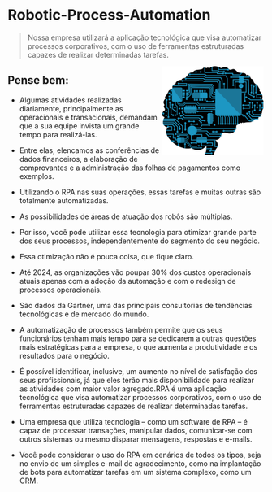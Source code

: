 # Robotic-Process-Automation

> Nossa empresa utilizará a aplicação tecnológica que visa automatizar processos corporativos, com o uso de ferramentas estruturadas capazes de realizar determinadas tarefas.

<img align="right" src="imagens/brain-5564173_1280.png" width="200">

## Pense bem:

* Algumas atividades realizadas diariamente, principalmente as operacionais e transacionais, demandam que a sua equipe invista um grande tempo para realizá-las.

* Entre elas, elencamos as conferências de dados financeiros, a elaboração de comprovantes e a administração das folhas de pagamentos como exemplos.

* Utilizando o RPA nas suas operações, essas tarefas e muitas outras são totalmente automatizadas.

* As possibilidades de áreas de atuação dos robôs são múltiplas.

* Por isso, você pode utilizar essa tecnologia para otimizar grande parte dos seus processos, independentemente do segmento do seu negócio.

* Essa otimização não é pouca coisa, que fique claro.

* Até 2024, as organizações vão poupar 30% dos custos operacionais atuais apenas com a adoção da automação e com o redesign de processos operacionais.

* São dados da Gartner, uma das principais consultorias de tendências tecnológicas e de mercado do mundo.

* A automatização de processos também permite que os seus funcionários tenham mais tempo para se dedicarem a outras questões mais estratégicas para a empresa, o que aumenta a produtividade e os resultados para o negócio.

* É possível identificar, inclusive, um aumento no nível de satisfação dos seus profissionais, já que eles terão mais disponibilidade para realizar as atividades com maior valor agregado.RPA é uma aplicação tecnológica que visa automatizar processos corporativos, com o uso de ferramentas estruturadas capazes de realizar determinadas tarefas.

* Uma empresa que utiliza tecnologia – como um software de RPA – é capaz de processar transações, manipular dados, comunicar-se com outros sistemas ou mesmo disparar mensagens, respostas e e-mails.

* Você pode considerar o uso do  RPA em cenários de todos os tipos, seja no envio de um simples e-mail de agradecimento, como na implantação de bots para automatizar tarefas em um sistema complexo, como um CRM.
